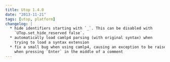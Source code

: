 ```yaml
---
title: Utop 1.4.0
date: "2013-11-21"
tags: [utop, platform]
changelog: |
  * hide identifiers starting with `_`. This can be disabled with
    `UTop.set_hide_reserved false`.
  * automatically load camlp4 parsing (with original syntax) when
    trying to load a syntax extension
  * fix a small bug when using camlp4, causing an exception to be raised
    when pressing `Enter` in the middle of a comment
---
```


